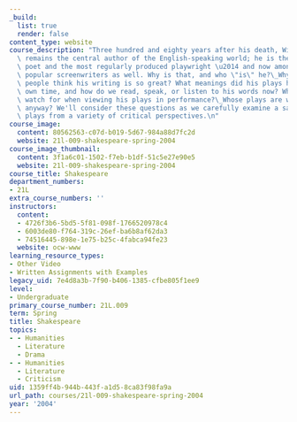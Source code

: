 ```yaml
---
_build:
  list: true
  render: false
content_type: website
course_description: "Three hundred and eighty years after his death, William Shakespeare\
  \ remains the central author of the English-speaking world; he is the most quoted\
  \ poet and the most regularly produced playwright \u2014 and now among the most\
  \ popular screenwriters as well. Why is that, and who \"is\" he?\_Why do so many\
  \ people think his writing is so great? What meanings did his plays have in his\
  \ own time, and how do we read, speak, or listen to his words now? What should we\
  \ watch for when viewing his plays in performance?\_Whose plays are we watching,\
  \ anyway? We'll consider these questions as we carefully examine a sampling of Shakespeare's\
  \ plays from a variety of critical perspectives.\n"
course_image:
  content: 80562563-c07d-b019-5d67-984a88d7fc2d
  website: 21l-009-shakespeare-spring-2004
course_image_thumbnail:
  content: 3f1a6c01-1502-f7eb-b1df-51c5e27e90e5
  website: 21l-009-shakespeare-spring-2004
course_title: Shakespeare
department_numbers:
- 21L
extra_course_numbers: ''
instructors:
  content:
  - 4726f3b6-5bd5-5f81-098f-1766520978c4
  - 6003de80-f764-319c-26ef-ba6b8af62da3
  - 74516445-898e-1e75-b25c-4fabca94fe23
  website: ocw-www
learning_resource_types:
- Other Video
- Written Assignments with Examples
legacy_uid: 7e4d8a3b-7f90-b406-1385-cfbe805f1ee9
level:
- Undergraduate
primary_course_number: 21L.009
term: Spring
title: Shakespeare
topics:
- - Humanities
  - Literature
  - Drama
- - Humanities
  - Literature
  - Criticism
uid: 1359ff4b-944b-443f-a1d5-8ca83f98fa9a
url_path: courses/21l-009-shakespeare-spring-2004
year: '2004'
---
```

